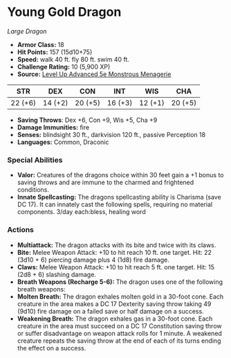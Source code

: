 # Young Gold Dragon

*Large* *Dragon*

- **Armor Class:** 18
- **Hit Points:** 157 (15d10+75)
- **Speed:** walk 40 ft. fly 80 ft. swim 40 ft.
- **Challenge Rating:** 10 (5,900 XP)
- **Source:** [Level Up Advanced 5e Monstrous Menagerie](https://www.levelup5e.com)

| STR | DEX | CON | INT | WIS | CHA |
| --- | --- | --- | --- | --- | --- |
| 22 (+6) | 14 (+2) | 20 (+5) | 16 (+3) | 12 (+1) | 20 (+5) |

- **Saving Throws**: Dex +6, Con +9, Wis +5, Cha +9
- **Damage Immunities:** fire
- **Senses:** blindsight 30 ft., darkvision 120 ft., passive Perception 18
- **Languages:** Common, Draconic
### Special Abilities
- **Valor:** Creatures of the dragons choice within 30 feet gain a +1 bonus to saving throws and are immune to the charmed and frightened conditions.
- **Innate Spellcasting:** The dragons spellcasting ability is Charisma (save DC 17). It can innately cast the following spells, requiring no material components. 3/day each:bless, healing word
### Actions
- **Multiattack:** The dragon attacks with its bite and twice with its claws.
- **Bite:** Melee Weapon Attack: +10 to hit  reach 10 ft.  one target. Hit: 22 (3d10 + 6) piercing damage plus 4 (1d8) fire damage.
- **Claws:** Melee Weapon Attack: +10 to hit  reach 5 ft.  one target. Hit: 15 (2d8 + 6) slashing damage.
- **Breath Weapons (Recharge 5-6):** The dragon uses one of the following breath weapons:
- **Molten Breath:** The dragon exhales molten gold in a 30-foot cone. Each creature in the area makes a DC 17 Dexterity saving throw  taking 49 (9d10) fire damage on a failed save or half damage on a success.
- **Weakening Breath:** The dragon exhales gas in a 30-foot cone. Each creature in the area must succeed on a DC 17 Constitution saving throw or suffer disadvantage on weapon attack rolls for 1 minute. A weakened creature repeats the saving throw at the end of each of its turns  ending the effect on a success.
